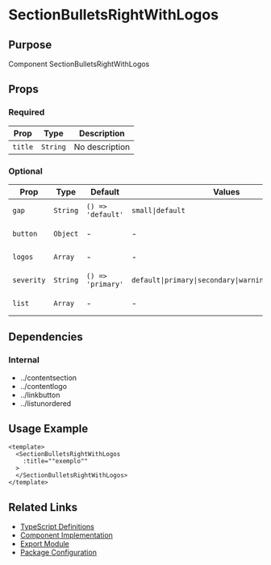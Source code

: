# SectionBulletsRightWithLogos

## Purpose

Component SectionBulletsRightWithLogos

## Props

### Required

| Prop    | Type     | Description    |
| ------- | -------- | -------------- |
| `title` | `String` | No description |

### Optional

| Prop       | Type     | Default           | Values                                                | Description    |
| ---------- | -------- | ----------------- | ----------------------------------------------------- | -------------- |
| `gap`      | `String` | `() => 'default'` | `small\|default`                                      | No description |
| `button`   | `Object` | -                 | -                                                     | No description |
| `logos`    | `Array`  | -                 | -                                                     | No description |
| `severity` | `String` | `() => 'primary'` | `default\|primary\|secondary\|warning\|success\|info` | No description |
| `list`     | `Array`  | -                 | -                                                     | No description |

## Dependencies

### Internal

- ../contentsection
- ../contentlogo
- ../linkbutton
- ../listunordered

## Usage Example

```vue
<template>
  <SectionBulletsRightWithLogos
    :title=""exemplo""
  >
  </SectionBulletsRightWithLogos>
</template>
```

## Related Links

- [TypeScript Definitions](./SectionBulletsRightWithLogos.d.ts)
- [Component Implementation](./SectionBulletsRightWithLogos.vue)
- [Export Module](./sectionbulletsrightwithlogos.js)
- [Package Configuration](./package.json)
